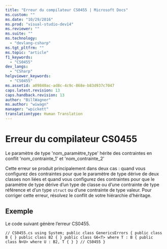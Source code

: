 ```yaml
---
title: "Erreur du compilateur CS0455 | Microsoft Docs"
ms.custom: ""
ms.date: "10/29/2016"
ms.prod: "visual-studio-dev14"
ms.reviewer: ""
ms.suite: ""
ms.technology: 
  - "devlang-csharp"
ms.tgt_pltfrm: ""
ms.topic: "article"
f1_keywords: 
  - "CS0455"
dev_langs: 
  - "CSharp"
helpviewer_keywords: 
  - "CS0455"
ms.assetid: a09840ac-ad8c-4c9c-868e-b83d937c7047
caps.latest.revision: 13
caps.handback.revision: 13
author: "BillWagner"
ms.author: "wiwagn"
manager: "wpickett"
translationtype: Human Translation
---
```

# Erreur du compilateur CS0455
Le paramètre de type 'nom\_paramètre\_type' hérite des contraintes en conflit 'nom\_contrainte\_1' et 'nom\_contrainte\_2'  
  
 Cette erreur se produit principalement dans deux cas : quand vous configurez des contraintes pour que le paramètre de type dérive de deux classes non liées et quand vous configurez des contraintes pour que le paramètre de type dérive d’un type de classe ou d’une contrainte de type référence et d’un type `struct` ou d’une contrainte de type valeur. Pour corriger cette erreur, résolvez le conflit de votre hiérarchie d’héritage.  
  
## Exemple  
 Le code suivant génère l’erreur CS0455.  
  
```  
// CS0455.cs using System; public class GenericsErrors { public class B { } public class B2 { } public class G6<T> where T : B { public class N<U> where U : B2, T { } } // CS0455 }  
```
